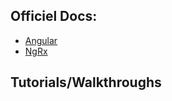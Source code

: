 ## Officiel Docs:
- [Angular](https://angular.io/docs)
- [NgRx](https://ngrx.io/docs)

## Tutorials/Walkthroughs
